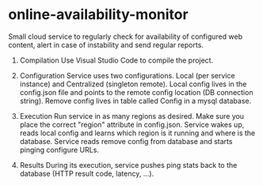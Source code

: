 # online-availability-monitor
Small cloud service to regularly check for availability of configured web content, alert in case of instability and send regular reports.

1. Compilation
Use Visual Studio Code to compile the project.

2. Configuration
Service uses two configurations. Local (per service instance) and Centralized (singleton remote). Local config lives in the config.json file and points to the remote config location (DB connection string). Remove config lives in table called Config in a mysql database.

3. Execution
Run service in as many regions as desired. Make sure you place the correct "region" attribute in config.json. Service wakes up, reads local config and learns which region is it running and where is the database. Service reads remove config from database and starts pinging configure URLs.

4. Results
During its execution, service pushes ping stats back to the database (HTTP result code, latency, ...).
